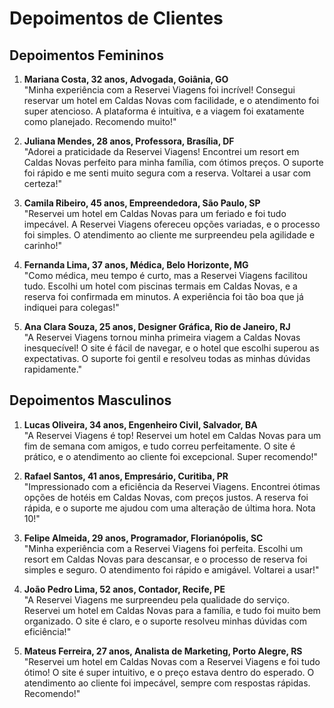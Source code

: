 # Depoimentos de Clientes

## Depoimentos Femininos

1. **Mariana Costa, 32 anos, Advogada, Goiânia, GO**  
"Minha experiência com a Reservei Viagens foi incrível! Consegui reservar um hotel em Caldas Novas com facilidade, e o atendimento foi super atencioso. A plataforma é intuitiva, e a viagem foi exatamente como planejado. Recomendo muito!"

2. **Juliana Mendes, 28 anos, Professora, Brasília, DF**  
"Adorei a praticidade da Reservei Viagens! Encontrei um resort em Caldas Novas perfeito para minha família, com ótimos preços. O suporte foi rápido e me senti muito segura com a reserva. Voltarei a usar com certeza!"

3. **Camila Ribeiro, 45 anos, Empreendedora, São Paulo, SP**  
"Reservei um hotel em Caldas Novas para um feriado e foi tudo impecável. A Reservei Viagens ofereceu opções variadas, e o processo foi simples. O atendimento ao cliente me surpreendeu pela agilidade e carinho!"

4. **Fernanda Lima, 37 anos, Médica, Belo Horizonte, MG**  
"Como médica, meu tempo é curto, mas a Reservei Viagens facilitou tudo. Escolhi um hotel com piscinas termais em Caldas Novas, e a reserva foi confirmada em minutos. A experiência foi tão boa que já indiquei para colegas!"

5. **Ana Clara Souza, 25 anos, Designer Gráfica, Rio de Janeiro, RJ**  
"A Reservei Viagens tornou minha primeira viagem a Caldas Novas inesquecível! O site é fácil de navegar, e o hotel que escolhi superou as expectativas. O suporte foi gentil e resolveu todas as minhas dúvidas rapidamente."

## Depoimentos Masculinos

1. **Lucas Oliveira, 34 anos, Engenheiro Civil, Salvador, BA**  
"A Reservei Viagens é top! Reservei um hotel em Caldas Novas para um fim de semana com amigos, e tudo correu perfeitamente. O site é prático, e o atendimento ao cliente foi excepcional. Super recomendo!"

2. **Rafael Santos, 41 anos, Empresário, Curitiba, PR**  
"Impressionado com a eficiência da Reservei Viagens. Encontrei ótimas opções de hotéis em Caldas Novas, com preços justos. A reserva foi rápida, e o suporte me ajudou com uma alteração de última hora. Nota 10!"

3. **Felipe Almeida, 29 anos, Programador, Florianópolis, SC**  
"Minha experiência com a Reservei Viagens foi perfeita. Escolhi um resort em Caldas Novas para descansar, e o processo de reserva foi simples e seguro. O atendimento foi rápido e amigável. Voltarei a usar!"

4. **João Pedro Lima, 52 anos, Contador, Recife, PE**  
"A Reservei Viagens me surpreendeu pela qualidade do serviço. Reservei um hotel em Caldas Novas para a família, e tudo foi muito bem organizado. O site é claro, e o suporte resolveu minhas dúvidas com eficiência!"

5. **Mateus Ferreira, 27 anos, Analista de Marketing, Porto Alegre, RS**  
"Reservei um hotel em Caldas Novas com a Reservei Viagens e foi tudo ótimo! O site é super intuitivo, e o preço estava dentro do esperado. O atendimento ao cliente foi impecável, sempre com respostas rápidas. Recomendo!"